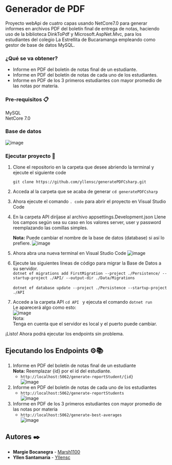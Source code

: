 # Generador de PDF

Proyecto webApi de cuatro capas usando NetCore7.0 para generar informes en archivos PDF del boletín final de entrega de notas, haciendo uso de la biblioteca DinkToPdf y Microsoft.AspNet.Mvc,  para los estudiantes del colegio La Estrellita de Bucaramanga empleando como gestor de base de datos MySQL. 

### ¿Qué se va obtener?
  * Informe en PDF del boletín de notas final de un estudiante.
  * Informe en PDF del boletín de notas de cada uno de los estudiantes.
  * Informe en PDF de los 3 primeros estudiantes con mayor promedio de las notas por materia.

### Pre-requisitos 📋
MySQL<br>
NetCore 7.0
### Base de datos
![image](https://github.com/yllensc/generatePDFCsharp/assets/131481951/9afbcdb0-d825-4b54-993e-a9b73b610393)

### Ejecutar proyecto 🔧
1. Clone el repositorio en la carpeta que desee abriendo la terminal y ejecute el siguiente code
   ```
   git clone https://github.com/yllensc/generatePDFCsharp.git
   ```
2. Acceda al la carpeta que se acaba de generar
   ```cd generatePDFCsharp ```
3. Ahora ejecute el comando ```. code``` para abrir el proyecto en Visual Studio Code
4. En la carpeta API diríjase al archivo appsettings.Development.json
     Llene los campos según sea su caso en los valores server, user y password reemplazando las comillas simples.

     <b>Nota:</b> Puede cambiar el nombre de la base de datos (database) si así lo prefiere.
    ![image](https://github.com/yllensc/generatePDFCsharp/assets/131481951/43fab9f9-3a30-4ca3-a3fc-9762b0075b90)
5. Ahora abra una nueva terminal en Visual Studio Code
   ![image](https://github.com/yllensc/generatePDFCsharp/assets/131481951/4a675c15-3c57-47b1-af7b-67b4c18ef3b7)
6. Ejecute las siguientes líneas de código para migrar la Base de Datos a su servidor. <br>
     ```dotnet ef migrations add FirstMigration --project ./Persistence/ --startup-project ./API/ --output-dir ./Data/Migrations ```<br><br>
     ```dotnet ef database update --project ./Persistence --startup-project ./API```
8. Accede a la carpeta API ```cd API ``` y ejecuta el comando    ```dotnet run ```<br>
  Le aparecerá algo como esto:<br>
  ![image](https://github.com/yllensc/generatePDFCsharp/assets/131481951/9eede092-b899-4c32-9c14-a78721f05b2b)
<br>Nota:<br> Tenga en cuenta que el servidor es local y el puerto puede cambiar. <br>

¡Listo! Ahora podrá ejecutar los endpoints sin problema.<br>

## Ejecutando los Endpoints ⚙️📚
1. Informe en PDF del boletín de notas final de un estudiante<br>
   <b>Nota:</b> Reemplazar {id} por el id del estudiante.
   * ```http://localhost:5062/generate-reportStudent/{id} ```<br>
   ![image](https://github.com/yllensc/generatePDFCsharp/assets/131481951/3510195b-506c-465e-9ec7-c01c0ee96140)
3. Informe en PDF del boletín de notas de cada uno de los estudiantes<br>
    * ```http://localhost:5062/generate-reportStudents ```<br>
    ![image](https://github.com/yllensc/generatePDFCsharp/assets/131481951/e098f72a-3c47-449e-933e-63e87e66e1d8)
4. Informe en PDF de los 3 primeros estudiantes con mayor promedio de las notas por materia<br>
    * ```http://localhost:5062/generate-best-averages```<br>
    ![image](https://github.com/yllensc/generatePDFCsharp/assets/131481951/92135cc8-6eff-4e77-8e6f-369c173cba96)


## Autores ✒️

* **Margie Bocanegra** - [Marsh1100](https://github.com/Marsh1100)
* **Yllen Santamaría** - [Yllensc](https://github.com/yllensc)
    





    


